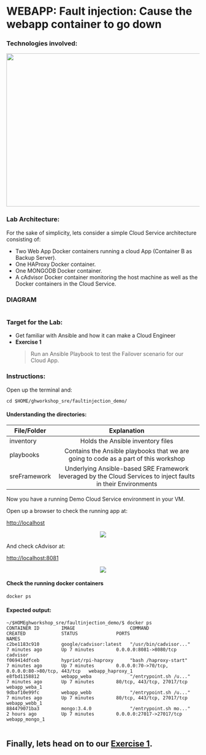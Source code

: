 # WEBAPP: Fault injection: Cause the webapp container to go down

### Technologies involved:

<p align="center">
<img src="https://cloud.githubusercontent.com/assets/2295612/23793540/a3d03abe-0540-11e7-9b21-6e82119c94ce.jpg" width="600" height="400">
</p>

### Lab Architecture:

For the sake of simplicity, lets consider a simple Cloud Service architecture consisting of:

* Two Web App Docker containers running a cloud App (Container B as Backup Server).
* One HAProxy Docker container.
* One MONGODB Docker container.
* A cAdvisor Docker container monitoring the host machine as well as the Docker containers in the Cloud Service.

### DIAGRAM

<img src="">

### Target for the Lab:

* Get familiar with Ansible and how it can make a Cloud Engineer 
* **Exercise 1**
    > Run an Ansible Playbook to test the Failover scenario for our Cloud App.

### Instructions:

Open up the terminal and:


```shell
cd $HOME/ghworkshop_sre/faultinjection_demo/
```


#### Understanding the directories:

| File/Folder        | Explanation   |
| ------------- |:-------------:|
| inventory      | Holds the Ansible inventory files    |
| playbooks | Contains the Ansible playbooks that we are going to code as a part of this workshop      |
| sreFramework | Underlying Ansible-based SRE Framework leveraged by the Cloud Services to inject faults in their Environments |



Now you have a running Demo Cloud Service environment in your VM.

Open up a browser to check the running app at:

<http://localhost>


<p align="center">
<img src="https://cloud.githubusercontent.com/assets/2295612/24097782/a374d0c0-0d24-11e7-9084-8efb2556fcc8.png" >
</p>


And check cAdvisor at:

<http://localhost:8081>

<p align="center">
<img src="https://cloud.githubusercontent.com/assets/2295612/24097794/af58f4f2-0d24-11e7-865b-159251f8908b.png" >
</p>



#### Check the running docker containers 

```shell
docker ps
```

#### Expected output:

```shell
~/$HOMEghworkshop_sre/faultinjection_demo/$ docker ps
CONTAINER ID        IMAGE                    COMMAND                  CREATED             STATUS              PORTS                                             NAMES
c2be1183c910        google/cadvisor:latest   "/usr/bin/cadvisor..."   7 minutes ago       Up 7 minutes        0.0.0.0:8081->8080/tcp                            cadvisor
f069414dfceb        hypriot/rpi-haproxy      "bash /haproxy-start"    7 minutes ago       Up 7 minutes        0.0.0.0:70->70/tcp, 0.0.0.0:80->80/tcp, 443/tcp   webapp_haproxy_1
e8fbd1158812        webapp_weba              "/entrypoint.sh /u..."   7 minutes ago       Up 7 minutes        80/tcp, 443/tcp, 27017/tcp                        webapp_weba_1
9dbaf10e99fc        webapp_webb              "/entrypoint.sh /u..."   7 minutes ago       Up 7 minutes        80/tcp, 443/tcp, 27017/tcp                        webapp_webb_1
884479071ba3        mongo:3.4.0              "/entrypoint.sh mo..."   2 hours ago         Up 7 minutes        0.0.0.0:27017->27017/tcp                          webapp_mongo_1


```

## Finally, lets head on to our [Exercise 1](https://github.com/maychu/ghworkshop_sre/tree/master/faultinjection_demo/playbooks/exercise_1).
